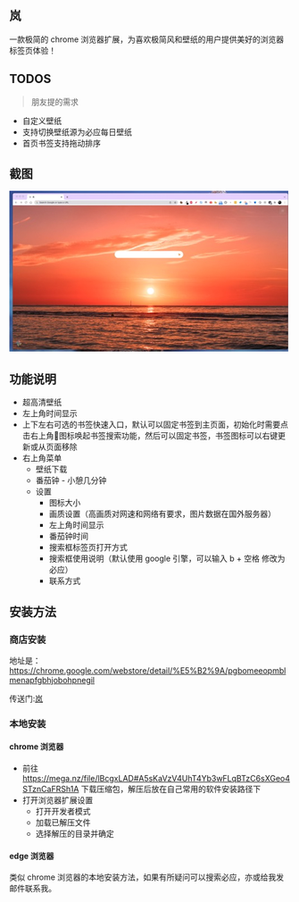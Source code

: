 ## 岚

一款极简的 chrome 浏览器扩展，为喜欢极简风和壁纸的用户提供美好的浏览器标签页体验！
## TODOS

> 朋友提的需求

- 自定义壁纸
- 支持切换壁纸源为必应每日壁纸
- 首页书签支持拖动排序

## 截图

![1](./sources/1.jpg)

## 功能说明

- 超高清壁纸
- 左上角时间显示
- 上下左右可选的书签快速入口，默认可以固定书签到主页面，初始化时需要点击右上角📌图标唤起书签搜索功能，然后可以固定书签，书签图标可以右键更新或从页面移除
- 右上角菜单
  - 壁纸下载
  - 番茄钟 - 小憩几分钟
  - 设置
    - 图标大小
    - 画质设置（高画质对网速和网络有要求，图片数据在国外服务器）
    - 左上角时间显示
    - 番茄钟时间
    - 搜索框标签页打开方式
    - 搜索框使用说明（默认使用 google 引擎，可以输入 b + 空格 修改为必应）
    - 联系方式

## 安装方法

### 商店安装

地址是：https://chrome.google.com/webstore/detail/%E5%B2%9A/pgbomeeopmblmenapfgbhjobohpnegil

传送门:[岚](https://chrome.google.com/webstore/detail/%E5%B2%9A/pgbomeeopmblmenapfgbhjobohpnegil)

### 本地安装

#### chrome 浏览器

- 前往 https://mega.nz/file/lBcgxLAD#A5sKaVzV4UhT4Yb3wFLqBTzC6sXGeo4STznCaFRSh1A 下载压缩包，解压后放在自己常用的软件安装路径下
- 打开浏览器扩展设置
  - 打开开发者模式
  - 加载已解压文件
  - 选择解压的目录并确定

#### edge 浏览器

类似 chrome 浏览器的本地安装方法，如果有所疑问可以搜索必应，亦或给我发邮件联系我。
